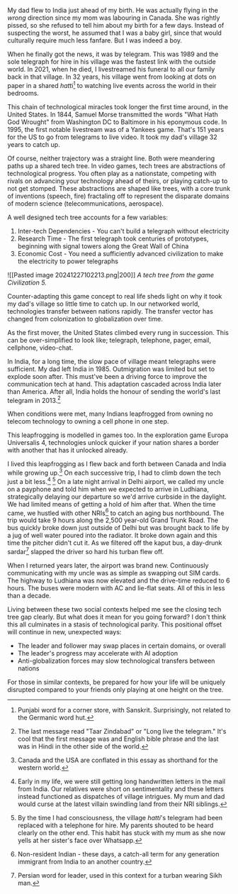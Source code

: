 My dad flew to India just ahead of my birth. He was actually flying in the *wrong* direction since my mom was labouring in Canada. She was rightly pissed, so she refused to tell him about my birth for a few days. Instead of suspecting the worst, he assumed that I was a baby girl, since that would culturally require much less fanfare. But I was indeed a boy.

When he finally got the news, it was by telegram. This was 1989 and the sole telegraph for hire in his village was the fastest link with the outside world. In 2021, when he died, I livestreamed his funeral to all our family back in that village. In 32 years, his village went from looking at dots on paper in a shared *hatti*[^6] to watching live events across the world in their bedrooms.

This chain of technological miracles took longer the first time around, in the United States. In 1844, Samuel Morse transmitted the words "What Hath God Wrought" from Washington DC to Baltimore in his eponymous code. In 1995, the first notable livestream was of a Yankees game. That's 151 years for the US to go from telegrams to live video. It took my dad's village 32 years to catch up.

Of course, neither trajectory was a straight line. Both were meandering paths up a shared tech tree. In video games, tech trees are abstractions of technological progress. You often play as a nationstate, competing with rivals on advancing your technology ahead of theirs, or playing catch-up to not get stomped. These abstractions are shaped like trees, with a core trunk of inventions (speech, fire) fractaling off to represent the disparate domains of modern science (telecommunications, aerospace).

A well designed tech tree accounts for a few variables: 

1. Inter-tech Dependencies - You can't build a telegraph without electricity
2. Research Time - The first telegraph took centuries of prototypes, beginning with signal towers along the Great Wall of China
3. Economic Cost - You need a sufficiently advanced civilization to make the electricity to power telegraphs

![[Pasted image 20241227102213.png|200]]
*A tech tree from the game Civilization 5.*

Counter-adapting this game concept to real life sheds light on why it took my dad's village so little time to catch up. In our networked world, technologies transfer between nations rapidly. The transfer vector has changed from colonization to globalization over time.

As the first mover, the United States climbed every rung in succession. This can be over-simplified to look like; telegraph, telephone, pager, email, cellphone, video-chat.

In India, for a long time, the slow pace of village meant telegraphs were sufficient. My dad left India in 1985. Outmigration was limited but set to explode soon after. This must've been a driving force to improve the communication tech at hand. This adaptation cascaded across India later than America. After all, India holds the honour of sending the world's last telegram in 2013.[^1]

When conditions were met, many Indians leapfrogged from owning no telecom technology to owning a cell phone in one step.

This leapfrogging is modelled in games too. In the exploration game Europa Universalis 4, technologies unlock quicker if your nation shares a border with another that has it unlocked already.

I lived this leapfrogging as I flew back and forth between Canada and India while growing up.[^8] On each successive trip, I had to climb down the tech just a bit less.[^2] [^4] On a late night arrival in Delhi airport, we called my uncle on a payphone and told him when we expected to arrive in Ludhiana, strategically delaying our departure so we'd arrive curbside in the daylight. We had limited means of getting a hold of him after that. When the time came, we hustled with other NRIs[^5] to catch an aging bus northbound. The trip would take 9 hours along the 2,500 year-old Grand Trunk Road. The bus quickly broke down just outside of Delhi but was brought back to life by a jug of well water poured into the radiator. It broke down again and this time the pitcher didn't cut it. As we filtered off the kaput bus, a day-drunk sardar[^7] slapped the driver so hard his turban flew off.

When I returned years later, the airport was brand new. Continuously communicating with my uncle was as simple as swapping out SIM cards. The highway to Ludhiana was now elevated and the drive-time reduced to 6 hours. The buses were modern with AC and lie-flat seats. All of this in less than a decade.

Living between these two social contexts helped me see the closing tech tree gap clearly. But what does it mean for you going forward? I don't think this all culminates in a stasis of technological parity. This positional offset will continue in new, unexpected ways:

- The leader and follower may swap places in certain domains, or overall
- The leader's progress may accelerate with AI adoption
- Anti-globalization forces may slow technological transfers between nations

For those in similar contexts, be prepared for how your life will be uniquely disrupted compared to your friends only playing at one height on the  tree.


[^1]: The last message read "Taar Zindabad" or "Long live the telegram." It's cool that the first message was and English bible phrase and the last was in Hindi in the other side of the world.
[^2]: Early in my life, we were still getting long handwritten letters in the mail from India. Our relatives were short on sentimentality and these letters instead functioned as dispatches of village intrigues. My mum and dad would curse at the latest villain swindling land from their NRI siblings.  
[^4]: By the time I had consciousness, the village *hatti*'s telegram had been replaced with a telephone for hire. My parents shouted to be heard clearly on the other end. This habit has stuck with my mum as she now yells at her sister's face over Whatsapp.
[^5]: Non-resident Indian - these days, a catch-all term for any generation immigrant from India to an another country.
[^6]: Punjabi word for a corner store, with Sanskrit. Surprisingly, not related to the Germanic word hut.
[^7]:  Persian word for leader, used in this context for a turban wearing Sikh man.
[^8]: Canada and the USA are conflated in this essay as shorthand for the western world.